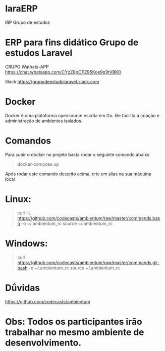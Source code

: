 # laraERP
IRP Grupo de estudos

# ERP para fins didático Grupo de estudos Laravel
CRUPO Wathats-APP
https://chat.whatsapp.com/CYzZ8pOFZ95Koe9q9tVBK0

Slack
https://grupodeestudolaravel.slack.com

# Docker
Docker é uma plataforma opensource escrita em Go. Ele facilita a criação e administração de ambientes isolados.

# Comandos
Para subir o docker no projeto basta rodar o seguinte comando abaixo:

> docker-compose up

Após rodar este comando descrito acima, crie um alias na sua máquina local

# Linux:
> curl -L https://github.com/codecasts/ambientum/raw/master/commands.bash -o ~/.ambientum_rc
> source ~/.ambientum_rc

# Windows:
> curl https://github.com/codecasts/ambientum/raw/master/commands.git-bash -o ~/.ambientum_rc
> source ~/.ambientum_rc

# Dǘvidas
https://github.com/codecasts/ambientum

# Obs: Todos os participantes irão trabalhar no mesmo ambiente de desenvolvimento.
